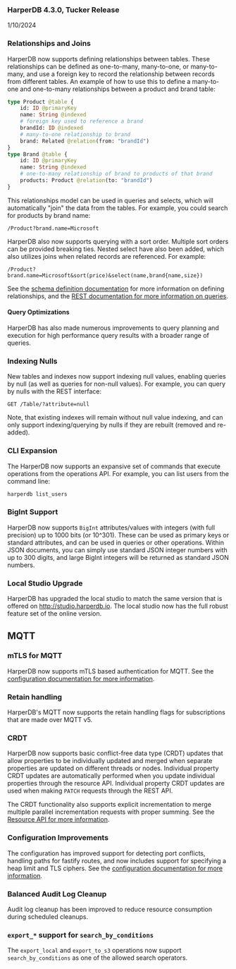 ### HarperDB 4.3.0, Tucker Release
1/10/2024

### Relationships and Joins

HarperDB now supports defining relationships between tables. These relationships can be defined as one-to-many, many-to-one, or many-to-many, and use a foreign key to record the relationship between records from different tables. An example of how to use this to define a many-to-one and one-to-many relationships between a product and brand table:
```graphql
type Product @table {
	id: ID @primaryKey
	name: String @indexed
	# foreign key used to reference a brand
	brandId: ID @indexed
	# many-to-one relationship to brand
	brand: Related @relation(from: "brandId") 
}
type Brand @table {
	id: ID @primaryKey
	name: String @indexed
	# one-to-many relationship of brand to products of that brand
	products: Product @relation(to: "brandId")
}
```
This relationships model can be used in queries and selects, which will automatically "join" the data from the tables. For example, you could search for products by brand name:
```http
/Product?brand.name=Microsoft
```

HarperDB also now supports querying with a sort order. Multiple sort orders can be provided breaking ties. Nested select have also been added, which also utilizes joins when related records are referenced. For example:
```http
/Product?brand.name=Microsoft&sort(price)&select(name,brand{name,size})
```

See the [schema definition documentation](../../../developers/applications/defining-schemas.md) for more information on defining relationships, and the [REST documentation for more information on queries](../../../developers/rest.md).

#### Query Optimizations
HarperDB has also made numerous improvements to query planning and execution for high performance query results with a broader range of queries.

### Indexing Nulls
New tables and indexes now support indexing null values, enabling queries by null (as well as queries for non-null values). For example, you can query by nulls with the REST interface:
```http
GET /Table/?attribute=null
```
Note, that existing indexes will remain without null value indexing, and can only support indexing/querying by nulls if they are rebuilt (removed and re-added).

### CLI Expansion

The HarperDB now supports an expansive set of commands that execute operations from the operations API. For example, you can list users from the command line:
```bash
harperdb list_users
```

### BigInt Support

HarperDB now supports `BigInt` attributes/values with integers (with full precision) up to 1000 bits (or 10^301). These can be used as primary keys or standard attributes, and can be used in queries or other operations. Within JSON documents, you can simply use standard JSON integer numbers with up to 300 digits, and large BigInt integers will be returned as standard JSON numbers.

### Local Studio Upgrade

HarperDB has upgraded the local studio to match the same version that is offered on http://studio.harperdb.io. The local studio now has the full robust feature set of the online version.

## MQTT

### mTLS for MQTT

HarperDB now supports mTLS based authentication for MQTT. See the [configuration documentation for more information](../../../deployments/configuration.md).

### Retain handling

HarperDB's MQTT now supports the retain handling flags for subscriptions that are made over MQTT v5.

### CRDT

HarperDB now supports basic conflict-free data type (CRDT) updates that allow properties to be individually updated and merged when separate properties are updated on different threads or nodes. Individual property CRDT updates are automatically performed when you update individual properties through the resource API. Individual property CRDT updates are used when making `PATCH` requests through the REST API.

The CRDT functionality also supports explicit incrementation to merge multiple parallel incrementation requests with proper summing. See the [Resource API for more information](../../../technical-details/reference/resource.md).

### Configuration Improvements

The configuration has improved  support for detecting port conflicts, handling paths for fastify routes, and now includes support for specifying a heap limit and TLS ciphers. See the [configuration documentation for more information](../../../deployments/configuration.md).

### Balanced Audit Log Cleanup

Audit log cleanup has been improved to reduce resource consumption during scheduled cleanups.

### `export_*` support for `search_by_conditions`

The `export_local` and `export_to_s3` operations now support `search_by_conditions` as one of the allowed search operators.

